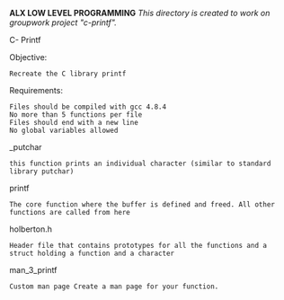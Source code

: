 **ALX LOW LEVEL PROGRAMMING**
*This directory is created to work on groupwork project "c-printf".*

C- Printf

Objective:

    Recreate the C library printf

Requirements:

    Files should be compiled with gcc 4.8.4
    No more than 5 functions per file
    Files should end with a new line
    No global variables allowed

_putchar

    this function prints an individual character (similar to standard library putchar)

printf

    The core function where the buffer is defined and freed. All other functions are called from here

holberton.h

    Header file that contains prototypes for all the functions and a struct holding a function and a character

man_3_printf

    Custom man page Create a man page for your function.

